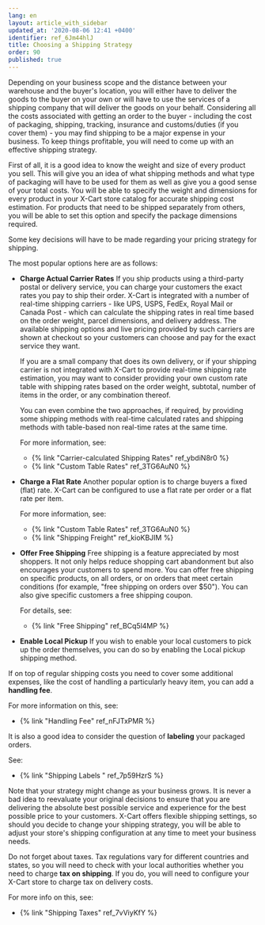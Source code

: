 ```yaml
---
lang: en
layout: article_with_sidebar
updated_at: '2020-08-06 12:41 +0400'
identifier: ref_6Jm44hlJ
title: Choosing a Shipping Strategy
order: 90
published: true
---
```

Depending on your business scope and the distance between your warehouse and the buyer's location, you will either have to deliver the goods to the buyer on your own or will have to use the services of a shipping company that will deliver the goods on your behalf. Considering all the costs associated with getting an order to the buyer - including the cost of packaging, shipping, tracking, insurance and customs/duties (if you cover them) - you may find shipping to be a major expense in your business. To keep things profitable, you will need to come up with an effective shipping strategy. 

First of all, it is a good idea to know the weight and size of every product you sell. This will give you an idea of what shipping methods and what type of packaging will have to be used for them as well as give you a good sense of your total costs. You will be able to specify the weight and dimensions for every product in your X-Cart store catalog for accurate shipping cost estimation. For products that need to be shipped separately from others, you will be able to set this option and specify the package dimensions required. 

Some key decisions will have to be made regarding your pricing strategy for shipping. 

The most popular options here are as follows:
     
   * **Charge Actual Carrier Rates**
     If you ship products using a third-party postal or delivery service, you can charge your customers the exact rates you pay to ship their order. X-Cart is integrated with a number of real-time shipping carriers - like UPS, USPS, FedEx, Royal Mail or Canada Post - which can calculate the shipping rates in real time based on the order weight, parcel dimensions, and delivery address. The available shipping options and live pricing provided by such carriers are shown at checkout so your customers can choose and pay for the exact service they want.

     If you are a small company that does its own delivery, or if your shipping carrier is not integrated with X-Cart to provide real-time shipping rate estimation, you may want to consider providing your own custom rate table with shipping rates based on the order weight, subtotal, number of items in the order, or any combination thereof.

     You can even combine the two approaches, if required, by providing some shipping methods with real-time calculated rates and shipping methods with table-based non real-time rates at the same time. 

     For more information, see:
     * {% link "Carrier-calculated Shipping Rates" ref_ybdiN8r0 %}
     * {% link "Custom Table Rates" ref_3TG6AuN0 %}
   
   * **Charge a Flat Rate**
     Another popular option is to charge buyers a fixed (flat) rate. X-Cart can be configured to use a flat rate per order or a flat rate per item.
     
     For more information, see:
     * {% link "Custom Table Rates" ref_3TG6AuN0 %}
     * {% link "Shipping Freight" ref_kioKBJIM %}
     
   * **Offer Free Shipping**
     Free shipping is a feature appreciated by most shoppers. It not only helps reduce shopping cart abandonment but also encourages your customers to spend more. You can offer free shipping on specific products, on all orders, or on orders that meet certain conditions (for example, "free shipping on orders over $50"). You can also give specific customers a free shipping coupon. 
     
     For details, see:
     * {% link "Free Shipping" ref_BCq5l4MP %}
   
   * **Enable Local Pickup**
      If you wish to enable your local customers to pick up the order themselves, you can do so by enabling the Local pickup shipping method.

If on top of regular shipping costs you need to cover some additional expenses, like the cost of handling a particularly heavy item, you can add a **handling fee**. 
   
   For more information on this, see:
   * {% link "Handling Fee" ref_nFJTxPMR %}

It is also a good idea to consider the question of **labeling** your packaged orders.
   
   See:
   * {% link "Shipping Labels " ref_7p59HzrS %}     

Note that your strategy might change as your business grows. It is never a bad idea to reevaluate your original decisions to ensure that you are delivering the absolute best possible service and experience for the best possible price to your customers. X-Cart offers flexible shipping settings, so should you decide to change your shipping strategy, you will be able to adjust your store's shipping configuration at any time to meet your business needs.

Do not forget about taxes. Tax regulations vary for different countries and states, so you will need to check with your local authorities whether you need to charge **tax on shipping**. If you do, you will need to configure your X-Cart store to charge tax on delivery costs. 

   For more info on this, see:
   * {% link "Shipping Taxes" ref_7vViyKfY %}
